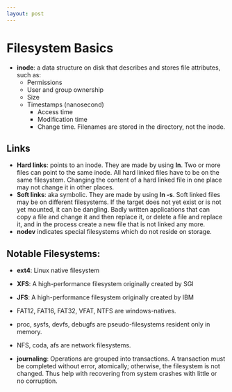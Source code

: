 ```yaml
---
layout: post
---
```


# Filesystem Basics
- **inode**: a data structure on disk that describes and stores file attributes, such as:
    - Permissions​
    - User and group ownership​
    - Size​
    - Timestamps (nanosecond)
        - ​Access time 
        - Modification time
        - Change time.
Filenames are stored in the directory, not the inode. 

## Links
- **Hard links**: points to an inode.​ They are made by using **ln**. Two or more files can point to the same inode. All hard linked files have to be on the same filesystem. Changing the content of a hard linked file in one place may not change it in other places.
- **Soft links**: aka symbolic. They are made by using **ln -s**. Soft linked files may be on different filesystems. If the target does not yet exist or is not yet mounted, it can be dangling.
Badly written applications that can copy a file and change it and then replace it, or delete a file and replace it, and in the process create a new file that is not linked any more.
- **nodev** indicates special filesystems which do not reside on storage. 

## Notable Filesystems:
- **ext4**: Linux native filesystem 
- **XFS**: A high-performance filesystem originally created by SGI
- **JFS**: A high-performance filesystem originally created by IBM
- FAT12, FAT16, FAT32, VFAT, NTFS are windows-natives.
- proc, sysfs, devfs, debugfs are pseudo-filesystems resident only in memory.
- NFS, coda, afs are network filesystems.

- **journaling**: Operations are grouped into transactions. A transaction must be completed without error, atomically; otherwise, the filesystem is not changed. Thus help with recovering from system crashes with little or no corruption.

